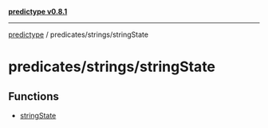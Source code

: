 [**predictype v0.8.1**](../../../README.md)

***

[predictype](../../../modules.md) / predicates/strings/stringState

# predicates/strings/stringState

## Functions

- [stringState](functions/stringState.md)
